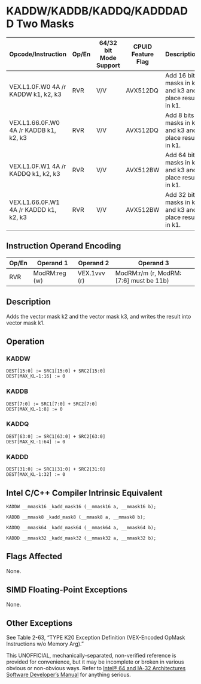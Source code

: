 # KADDW/KADDB/KADDQ/KADDD**ADD Two Masks**

| Opcode/Instruction                     | Op/En | 64/32 bit Mode Support | CPUID Feature Flag | Description                                            |
| -------------------------------------- | ----- | ---------------------- | ------------------ | ------------------------------------------------------ |
| VEX.L1.0F.W0 4A /r KADDW k1, k2, k3    | RVR   | V/V                    | AVX512DQ           | Add 16 bits masks in k2 and k3 and place result in k1. |
| VEX.L1.66.0F.W0 4A /r KADDB k1, k2, k3 | RVR   | V/V                    | AVX512DQ           | Add 8 bits masks in k2 and k3 and place result in k1.  |
| VEX.L1.0F.W1 4A /r KADDQ k1, k2, k3    | RVR   | V/V                    | AVX512BW           | Add 64 bits masks in k2 and k3 and place result in k1. |
| VEX.L1.66.0F.W1 4A /r KADDD k1, k2, k3 | RVR   | V/V                    | AVX512BW           | Add 32 bits masks in k2 and k3 and place result in k1. |

## Instruction Operand Encoding

| Op/En | Operand 1     | Operand 2    | Operand 3                              |
| ----- | ------------- | ------------ | -------------------------------------- |
| RVR   | ModRM:reg (w) | VEX.1vvv (r) | ModRM:r/m (r, ModRM:[7:6] must be 11b) |

## Description

Adds the vector mask k2 and the vector mask k3, and writes the result into vector mask k1.

## Operation

### KADDW

```
DEST[15:0] := SRC1[15:0] + SRC2[15:0]
DEST[MAX_KL-1:16] := 0

```

### KADDB

```
DEST[7:0] := SRC1[7:0] + SRC2[7:0]
DEST[MAX_KL-1:8] := 0

```

### KADDQ

```
DEST[63:0] := SRC1[63:0] + SRC2[63:0]
DEST[MAX_KL-1:64] := 0

```

### KADDD

```
DEST[31:0] := SRC1[31:0] + SRC2[31:0]
DEST[MAX_KL-1:32] := 0

```

## Intel C/C++ Compiler Intrinsic Equivalent

```
KADDW __mmask16 _kadd_mask16 (__mmask16 a, __mmask16 b);

```

```
KADDB __mmask8 _kadd_mask8 (__mmask8 a, __mmask8 b);

```

```
KADDQ __mmask64 _kadd_mask64 (__mmask64 a, __mmask64 b);

```

```
KADDD __mmask32 _kadd_mask32 (__mmask32 a, __mmask32 b);

```

## Flags Affected

None.

## SIMD Floating-Point Exceptions

None.

## Other Exceptions

See Table 2-63, “TYPE K20 Exception Definition (VEX-Encoded OpMask Instructions w/o Memory Arg).”

This UNOFFICIAL, mechanically-separated, non-verified reference is provided for convenience, but it may be
incomplete or broken in various obvious or non-obvious
ways. Refer to [Intel® 64 and IA-32 Architectures Software Developer’s Manual](https://software.intel.com/en-us/download/intel-64-and-ia-32-architectures-sdm-combined-volumes-1-2a-2b-2c-2d-3a-3b-3c-3d-and-4) for anything serious.

